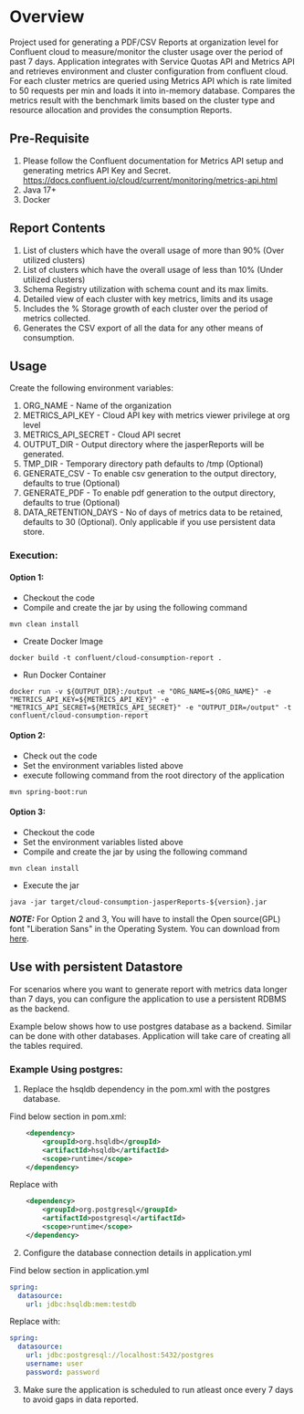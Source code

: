 # Overview

Project used for generating a PDF/CSV Reports at organization level for Confluent cloud to measure/monitor the cluster
usage over the period of past 7 days.
Application integrates with Service Quotas API and Metrics API and retrieves environment and cluster configuration from
confluent cloud.
For each cluster metrics are queried using Metrics API which is rate limited to 50 requests per min and loads it into
in-memory database.
Compares the metrics result with the benchmark limits based on the cluster type and resource allocation and provides the
consumption Reports.

## Pre-Requisite

1. Please follow the Confluent documentation for Metrics API setup and generating metrics API Key and Secret. https://docs.confluent.io/cloud/current/monitoring/metrics-api.html
2. Java 17+
3. Docker

## Report Contents

1. List of clusters which have the overall usage of more than 90% (Over utilized clusters)
2. List of clusters which have the overall usage of less than 10% (Under utilized clusters)
3. Schema Registry utilization with schema count and its max limits. 
4. Detailed view of each cluster with key metrics, limits and its usage
5. Includes the % Storage growth of each cluster over the period of metrics collected.
6. Generates the CSV export of all the data for any other means of consumption.

## Usage

Create the following environment variables:

1. ORG_NAME - Name of the organization
2. METRICS_API_KEY - Cloud API key with metrics viewer privilege at org level
3. METRICS_API_SECRET - Cloud API secret
4. OUTPUT_DIR - Output directory where the jasperReports will be generated.
5. TMP_DIR - Temporary directory path defaults to /tmp (Optional)
6. GENERATE_CSV - To enable csv generation to the output directory, defaults to true (Optional)
7. GENERATE_PDF - To enable pdf generation to the output directory, defaults to true (Optional)
8. DATA_RETENTION_DAYS - No of days of metrics data to be retained, defaults to 30 (Optional). Only applicable if you
   use persistent data store.

### Execution:

#### Option 1:

- Checkout the code
- Compile and create the jar by using the following command

``` SHELL
mvn clean install
```

- Create Docker Image

``` SHELL
docker build -t confluent/cloud-consumption-report .
```

- Run Docker Container

``` SHELL
docker run -v ${OUTPUT_DIR}:/output -e "ORG_NAME=${ORG_NAME}" -e "METRICS_API_KEY=${METRICS_API_KEY}" -e "METRICS_API_SECRET=${METRICS_API_SECRET}" -e "OUTPUT_DIR=/output" -t confluent/cloud-consumption-report
```

#### Option 2:

- Check out the code
- Set the environment variables listed above
- execute following command from the root directory of the application

``` SHELL
mvn spring-boot:run
```

#### Option 3:

- Checkout the code
- Set the environment variables listed above
- Compile and create the jar by using the following command

``` SHELL
mvn clean install
```

- Execute the jar

``` SHELL
java -jar target/cloud-consumption-jasperReports-${version}.jar 
```

**_NOTE:_**  For Option 2 and 3, You will have to install the Open source(GPL) font "Liberation Sans" in the Operating
System. You can download from [here](https://dl.dafont.com/dl/?f=liberation_sans).

## Use with persistent Datastore

For scenarios where you want to generate report with metrics data longer than 7 days, you can configure the application
to use a persistent RDBMS as the backend.

Example below shows how to use postgres database as a backend. Similar can be done with other databases.
Application will take care of creating all the tables required.

### Example Using postgres:

1. Replace the hsqldb dependency in the pom.xml with the postgres database.

Find below section in pom.xml:

``` xml
    <dependency>
        <groupId>org.hsqldb</groupId>
        <artifactId>hsqldb</artifactId>
        <scope>runtime</scope>
    </dependency>
```

Replace with

``` xml
    <dependency>
        <groupId>org.postgresql</groupId>
        <artifactId>postgresql</artifactId>
        <scope>runtime</scope>
    </dependency>
```

2. Configure the database connection details in application.yml

Find below section in application.yml

``` yml
spring:
  datasource:
    url: jdbc:hsqldb:mem:testdb
```

Replace with:

``` yml
spring:
  datasource:
    url: jdbc:postgresql://localhost:5432/postgres
    username: user
    password: password
```

3. Make sure the application is scheduled to run atleast once every 7 days to avoid gaps in data reported.
